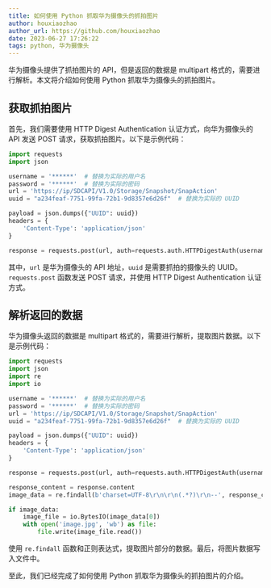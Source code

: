 ```yaml
---
title: 如何使用 Python 抓取华为摄像头的抓拍图片
author: houxiaozhao
author_url: https://github.com/houxiaozhao
date: 2023-06-27 17:26:22
tags: python, 华为摄像头
---
```


华为摄像头提供了抓拍图片的 API，但是返回的数据是 multipart 格式的，需要进行解析。本文将介绍如何使用 Python 抓取华为摄像头的抓拍图片。

## 获取抓拍图片

首先，我们需要使用 HTTP Digest Authentication 认证方式，向华为摄像头的 API 发送 POST 请求，获取抓拍图片。以下是示例代码：

```python
import requests
import json

username = '******'  # 替换为实际的用户名
password = '******'  # 替换为实际的密码
url = 'https://ip/SDCAPI/V1.0/Storage/Snapshot/SnapAction'
uuid = "a234feaf-7751-99fa-72b1-9d8357e6d26f"  # 替换为实际的 UUID

payload = json.dumps({"UUID": uuid})
headers = {
    'Content-Type': 'application/json'
}

response = requests.post(url, auth=requests.auth.HTTPDigestAuth(username, password), headers=headers, data=payload, verify=False)
```

其中，`url` 是华为摄像头的 API 地址，`uuid` 是需要抓拍的摄像头的 UUID。`requests.post` 函数发送 POST 请求，并使用 HTTP Digest Authentication 认证方式。

## 解析返回的数据

华为摄像头返回的数据是 multipart 格式的，需要进行解析，提取图片数据。以下是示例代码：

```python
import requests
import json
import re
import io

username = '******'  # 替换为实际的用户名
password = '******'  # 替换为实际的密码
url = 'https://ip/SDCAPI/V1.0/Storage/Snapshot/SnapAction'
uuid = "a234feaf-7751-99fa-72b1-9d8357e6d26f"  # 替换为实际的 UUID

payload = json.dumps({"UUID": uuid})
headers = {
    'Content-Type': 'application/json'
}

response = requests.post(url, auth=requests.auth.HTTPDigestAuth(username, password), headers=headers, data=payload, verify=False)

response_content = response.content
image_data = re.findall(b'charset=UTF-8\r\n\r\n(.*?)\r\n--', response_content, re.DOTALL)

if image_data:
    image_file = io.BytesIO(image_data[0])
    with open('image.jpg', 'wb') as file:
        file.write(image_file.read())
```

使用 `re.findall` 函数和正则表达式，提取图片部分的数据。最后，将图片数据写入文件中。

至此，我们已经完成了如何使用 Python 抓取华为摄像头的抓拍图片的介绍。
